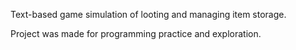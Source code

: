 Text-based game simulation of looting and managing item storage.

Project was made for programming practice and exploration.